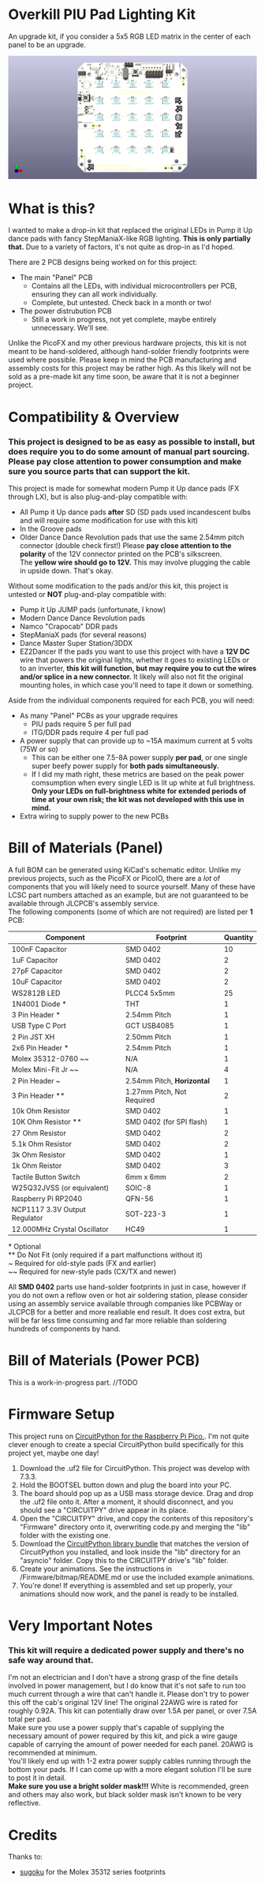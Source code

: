 # Overkill PIU Pad Lighting Kit
An upgrade kit, if you consider a 5x5 RGB LED matrix in the center of each panel to be an upgrade.  

![Render](Panel/Images/Render.png)

# What is this?
I wanted to make a drop-in kit that replaced the original LEDs in Pump it Up dance pads with fancy StepManiaX-like RGB lighting. **This is only partially that.** Due to a variety of factors, it's not quite as drop-in as I'd hoped.

There are 2 PCB designs being worked on for this project:
* The main "Panel" PCB
    * Contains all the LEDs, with individual microcontrollers per PCB, ensuring they can all work individually.
    * Complete, but untested. Check back in a month or two!
* The power distrubution PCB
    * Still a work in progress, not yet complete, maybe entirely unnecessary. We'll see.

Unlike the PicoFX and my other previous hardware projects, this kit is not meant to be hand-soldered, although hand-solder friendly footprints were used where possible. Please keep in mind the PCB manufacturing and assembly costs for this project may be rather high. As this likely will not be sold as a pre-made kit any time soon, be aware that it is not a beginner project.

# Compatibility & Overview

### This project is designed to be as easy as possible to install, but does require you to do some amount of manual part sourcing. Please pay close attention to power consumption and make sure you source parts that can support the kit.

This project is made for somewhat modern Pump it Up dance pads (FX through LX), but is also plug-and-play compatible with:
* All Pump it Up dance pads **after** SD (SD pads used incandescent bulbs and will require some modification for use with this kit)
* In the Groove pads
* Older Dance Dance Revolution pads that use the same 2.54mm pitch connector (double check first!)
Please **pay close attention to the polarity** of the 12V connector printed on the PCB's silkscreen.  
The **yellow wire should go to 12V.** This may involve plugging the cable in upside down. That's okay.

Without some modification to the pads and/or this kit, this project is untested or **NOT** plug-and-play compatible with:
* Pump it Up JUMP pads (unfortunate, I know)
* Modern Dance Dance Revolution pads
* Namco "Crapocab" DDR pads
* StepManiaX pads (for several reasons)
* Dance Master Super Station/3DDX
* EZ2Dancer
If the pads you want to use this project with have a **12V DC** wire that powers the original lights, whether it goes to existing LEDs or to an inverter, **this kit will function, but may require you to cut the wires and/or splice in a new connector.** It likely will also not fit the original mounting holes, in which case you'll need to tape it down or something.

Aside from the individual components required for each PCB, you will need:
* As many "Panel" PCBs as your upgrade requires
    * PIU pads require 5 per full pad
    * ITG/DDR pads require 4 per full pad
* A power supply that can provide up to ~15A maximum current at 5 volts (75W or so)
    * This can be either one 7.5-8A power supply **per pad**, or one single super beefy power supply for **both pads simultaneously.**
    * If I did my math right, these metrics are based on the peak power comsumption when every single LED is lit up white at full brightness. **Only your LEDs on full-brightness white for extended periods of time at your own risk; the kit was not developed with this use in mind.**
* Extra wiring to supply power to the new PCBs

# Bill of Materials (Panel)
A full BOM can be generated using KiCad's schematic editor. Unlike my previous projects, such as the PicoFX or PicoIO, there are a *lot* of components that you will likely need to source yourself. Many of these have LCSC part numbers attached as an example, but are not guaranteed to be available through JLCPCB's assembly service.  
The following components (some of which are not required) are listed per **1** PCB:

|          Component          |          Footprint         |Quantity|
|-----------------------------|----------------------------|--------|
|100nF Capacitor              |SMD 0402                    |10      |
|1uF Capacitor                |SMD 0402                    |2       |
|27pF Capacitor               |SMD 0402                    |2       |
|10uF Capacitor               |SMD 0402                    |2       |
|WS2812B LED                  |PLCC4 5x5mm                 |25      |
|1N4001 Diode \*              |THT                         |1       |
|3 Pin Header \*              |2.54mm Pitch                |1       |
|USB Type C Port              |GCT USB4085                 |1       |
|2 Pin JST XH                 |2.50mm Pitch                |1       |
|2x6 Pin Header \*            |2.54mm Pitch                |1       |
|Molex 35312-0760 \~\~        |N/A                         |1       |
|Molex Mini-Fit Jr \~\~       |N/A                         |4       |
|2 Pin Header \~              |2.54mm Pitch, **Horizontal**|1       |
|3 Pin Header \*\*            |1.27mm Pitch, Not Required  |2       |
|10k Ohm Resistor             |SMD 0402                    |1       |
|10K Ohm Resistor \*\*        |SMD 0402 (for SPI flash)    |1       |
|27 Ohm Resistor              |SMD 0402                    |2       |
|5.1k Ohm Resistor            |SMD 0402                    |2       |
|3k Ohm Resistor              |SMD 0402                    |1       |
|1k Ohm Reistor               |SMD 0402                    |3       |
|Tactile Button Switch        |6mm x 6mm                   |2       |
|W25Q32JVSS (or equivalent)   |SOIC-8                      |1       |
|Raspberry Pi RP2040          |QFN-56                      |1       |
|NCP1117 3.3V Output Regulator|SOT-223-3                   |1       |
|12.000MHz Crystal Oscillator |HC49                        |1       |

\* Optional  
\*\* Do Not Fit (only required if a part malfunctions without it)  
\~ Required for old-style pads (FX and earlier)  
\~\~ Required for new-style pads (CX/TX and newer)  

All **SMD 0402** parts use hand-solder footprints in just in case, however if you do not own a reflow oven or hot air soldering station, please consider using an assembly service available through companies like PCBWay or JLCPCB for a better and more realiable end result. It does cost extra, but will be far less time consuming and far more reliable than soldering hundreds of components by hand.

# Bill of Materials (Power PCB)
This is a work-in-progress part.
//TODO

# Firmware Setup
This project runs on [CircuitPython for the Raspberry Pi Pico.](https://circuitpython.org/board/raspberry_pi_pico/). I'm not quite clever enough to create a special CircuitPython build specifically for this project yet, maybe one day!

1. Download the .uf2 file for CircuitPython. This project was develop with 7.3.3.
2. Hold the BOOTSEL button down and plug the board into your PC.
3. The board should pop up as a USB mass storage device. Drag and drop the .uf2 file onto it. After a moment, it should disconnect, and you should see a "CIRCUITPY" drive appear in its place.
4. Open the "CIRCUITPY" drive, and copy the contents of this repository's "Firmware" directory onto it, overwriting code.py and merging the "lib" folder with the existing one.
5. Download the [CircuitPython library bundle](https://circuitpython.org/libraries) that matches the version of CircuitPython you installed, and look inside the "lib" directory for an "asyncio" folder. Copy this to the CIRCUITPY drive's "lib" folder.
6. Create your animations. See the instructions in /Firmware/bitmap/README.md or use the included example animations.
7. You're done! If everything is assembled and set up properly, your animations should now work, and the panel is ready to be installed.

# Very Important Notes
### This kit will require a dedicated power supply and there's no safe way around that.
I'm not an electrician and I don't have a strong grasp of the fine details involved in power management, but I do know that it's not safe to run too much current through a wire that can't handle it.
Please don't try to power this off the cab's original 12V line! The original 22AWG wire is rated for roughly 0.92A. This kit can potentially draw over 1.5A per panel, or over 7.5A total per pad.  
Make sure you use a power supply that's capable of supplying the necessary amount of power required by this kit, and pick a wire gauge capable of carrying the amount of power needed for each panel. 20AWG is recommended at minimum.  
You'll likely end up with 1-2 extra power supply cables running through the bottom your pads. If I can come up with a more elegant solution I'll be sure to post it in detail.  
**Make sure you use a bright solder mask!!!** White is recommended, green and others may also work, but black solder mask isn't known to be very reflective.

# Credits
Thanks to:
- [sugoku](https://github.com/sugoku) for the Molex 35312 series footprints
